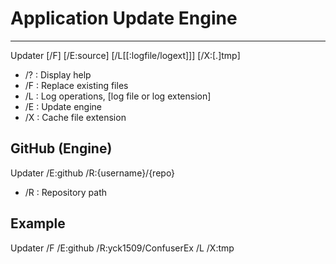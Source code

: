 # Application Update Engine
--------------------------------------
 
 Updater [/F] [/E:source] [/L[[:logfile/logext]]] [/X:[.]tmp]
 
- /? : Display help
- /F : Replace existing files
- /L : Log operations, [log file or log extension]
- /E : Update engine
- /X : Cache file extension
 
## GitHub (Engine)
 
 Updater /E:github /R:{username}/{repo}
 
- /R : Repository path
 
## Example
 
 Updater /F /E:github /R:yck1509/ConfuserEx /L /X:tmp
 
